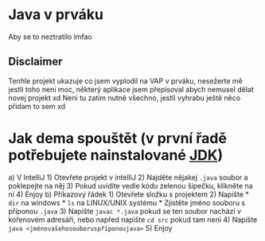 # Java v prváku
Aby se to neztratilo lmfao

## Disclaimer
Tenhle projekt ukazuje co jsem vyplodil na VAP v prváku, nesežerte mě jestli toho neni moc, některý aplikace jsem přepisoval abych nemusel dělat novej projekt xd
Neni tu zatim nutně všechno, jestli vyhrabu ještě něco přidam to sem xd

# Jak dema spouštět (v první řadě potřebujete nainstalované [JDK](https://www.oracle.com/cz/java/technologies/javase-downloads.html))
a) V IntelliJ
    1) Otevřete projekt v intelliJ
    2) Najděte nějakej `.java` soubor a poklepejte na něj
    3) Pokud uvidíte vedle kódu zelenou šipečku, klikněte na ní
    4) Enjoy
b) Příkazový řádek 
    1) Otevřete složku s projektem
    2) Napište
        * `dir` na windows
        * `ls` na LINUX/UNIX systému
        * Zjistěte jméno souboru s příponou `.java`
    3) Napište `javac *.java` pokud se ten soubor nachází v kořenovém adresáři, nebo napřed napište `cd src` pokud tam není
    4) Napište `java <jménovašehosouboruspříponoujava>`
    5) Enjoy
